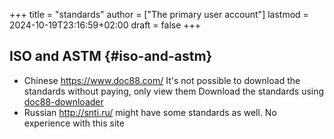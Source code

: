 +++
title = "standards"
author = ["The primary user account"]
lastmod = 2024-10-19T23:16:59+02:00
draft = false
+++

## ISO and ASTM {#iso-and-astm}

-   Chinese <https://www.doc88.com/>
    It's not possible to download the standards without paying, only view them
    Download the standards using [doc88-downloader](https://github.com/apankowski/doc88-downloader)
-   Russian <http://snti.ru/> might have some standards as well.
    No experience with this site
